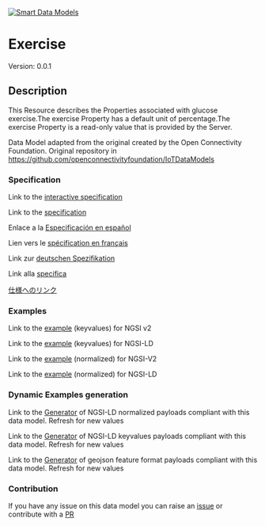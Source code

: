 [![Smart Data Models](https://smartdatamodels.org/wp-content/uploads/2022/01/SmartDataModels_logo.png "Logo")](https://smartdatamodels.org)
# Exercise
Version: 0.0.1

## Description 

This Resource describes the Properties associated with glucose exercise.The exercise Property has a default unit of percentage.The exercise Property is a read-only value that is provided by the Server.

Data Model adapted from the original created by the Open Connectivity Foundation. Original repository in https://github.com/openconnectivityfoundation/IoTDataModels
### Specification

Link to the [interactive specification](https://swagger.lab.fiware.org/?url=https://smart-data-models.github.io/dataModel.OCF/Exercise/swagger.yaml)

Link to the [specification](https://github.com/smart-data-models/dataModel.OCF/blob/master/Exercise/doc/spec.md)

Enlace a la [Especificación en español](https://github.com/smart-data-models/dataModel.OCF/blob/master/Exercise/doc/spec_ES.md)

Lien vers le [spécification en français](https://github.com/smart-data-models/dataModel.OCF/blob/master/Exercise/doc/spec_FR.md)

Link zur [deutschen Spezifikation](https://github.com/smart-data-models/dataModel.OCF/blob/master/Exercise/doc/spec_DE.md)

Link alla [specifica](https://github.com/smart-data-models/dataModel.OCF/blob/master/Exercise/doc/spec_IT.md)

[仕様へのリンク](https://github.com/smart-data-models/dataModel.OCF/blob/master/Exercise/doc/spec_JA.md)
### Examples

Link to the [example](https://smart-data-models.github.io/dataModel.OCF/Exercise/examples/example.json) (keyvalues) for NGSI v2

Link to the [example](https://smart-data-models.github.io/dataModel.OCF/Exercise/examples/example.jsonld) (keyvalues) for NGSI-LD

Link to the [example](https://smart-data-models.github.io/dataModel.OCF/Exercise/examples/example-normalized.json) (normalized) for NGSI-V2

Link to the [example](https://smart-data-models.github.io/dataModel.OCF/Exercise/examples/example-normalized.jsonld) (normalized) for NGSI-LD
### Dynamic Examples generation

Link to the [Generator](https://smartdatamodels.org/extra/ngsi-ld_generator.php?schemaUrl=https://raw.githubusercontent.com/smart-data-models/dataModel.OCF/master/Exercise/schema.json&email=info@smartdatamodels.org) of NGSI-LD normalized payloads compliant with this data model. Refresh for new values

Link to the [Generator](https://smartdatamodels.org/extra/ngsi-ld_generator_keyvalues.php?schemaUrl=https://raw.githubusercontent.com/smart-data-models/dataModel.OCF/master/Exercise/schema.json&email=info@smartdatamodels.org) of NGSI-LD keyvalues payloads compliant with this data model. Refresh for new values

Link to the [Generator](https://smartdatamodels.org/extra/geojson_features_generator.php?schemaUrl=https://raw.githubusercontent.com/smart-data-models/dataModel.OCF/master/Exercise/schema.json&email=info@smartdatamodels.org) of geojson feature format payloads compliant with this data model. Refresh for new values
### Contribution

 If you have any issue on this data model you can raise an [issue](https://github.com/smart-data-models/dataModel.OCF/issues)  or contribute with a [PR](https://github.com/smart-data-models/dataModel.OCF/pulls)
